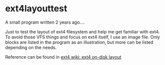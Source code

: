 # ext4layouttest

A small program written 2 years ago....

Just to test the layout of ext4 filesystem and help me get familiar with ext4. To avoid those VFS things and focus on ext4 itself, I use an image file. Only blocks are listed in the program as an illustration, but more can be listed depending on the needs.

Reference can be found in [ext4 wiki: ext4 on-disk layout](https://ext4.wiki.kernel.org/index.php/Ext4_Disk_Layout)
